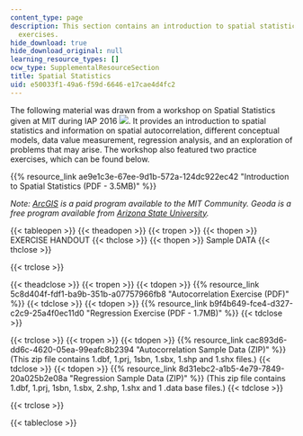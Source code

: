 ```yaml
---
content_type: page
description: This section contains an introduction to spatial statistics and two practice
  exercises.
hide_download: true
hide_download_original: null
learning_resource_types: []
ocw_type: SupplementalResourceSection
title: Spatial Statistics
uid: e50033f1-49a6-f59d-6646-e17cae4d4fc2
---
```


The following material was drawn from a workshop on Spatial Statistics given at MIT during IAP 2016 ![](/images/educator/icon-question-iap.png). It provides an introduction to spatial statistics and information on spatial autocorrelation, different conceptual models, data value measurement, regression analysis, and an exploration of problems that may arise. The workshop also featured two practice exercises, which can be found below.

{{% resource_link ae9e1c3e-67ee-9d1b-572a-124dc922ec42 "Introduction to Spatial Statistics (PDF - 3.5MB)" %}}

_Note: [ArcGIS](https://www.arcgis.com/features/) is a paid program available to the MIT Community. Geoda is a free program available from [Arizona State University](https://geodacenter.asu.edu/)._

{{< tableopen >}}
{{< theadopen >}}
{{< tropen >}}
{{< thopen >}}
EXERCISE HANDOUT
{{< thclose >}}
{{< thopen >}}
Sample DATA
{{< thclose >}}

{{< trclose >}}

{{< theadclose >}}
{{< tropen >}}
{{< tdopen >}}
{{% resource_link 5c8d404f-fdf1-ba9b-351b-a07757966fb8 "Autocorrelation Exercise (PDF)" %}}
{{< tdclose >}}
{{< tdopen >}}
{{% resource_link b9f4b649-fce4-d327-c2c9-25a4f0ec11d0 "Regression Exercise (PDF - 1.7MB)" %}}
{{< tdclose >}}

{{< trclose >}}
{{< tropen >}}
{{< tdopen >}}
{{% resource_link cac893d6-dd6c-4620-05ea-99eafc8b2394 "Autocorrelation Sample Data (ZIP)" %}} (This zip file contains 1.dbf, 1.prj, 1sbn, 1.sbx, 1.shp and 1.shx files.)
{{< tdclose >}}
{{< tdopen >}}
{{% resource_link 8d31ebc2-a1b5-4e79-7849-20a025b2e08a "Regression Sample Data (ZIP)" %}} (This zip file contains 1.dbf, 1.prj, 1sbn, 1.sbx, 2.shp, 1.shx and 1 .data base files.)
{{< tdclose >}}

{{< trclose >}}

{{< tableclose >}}